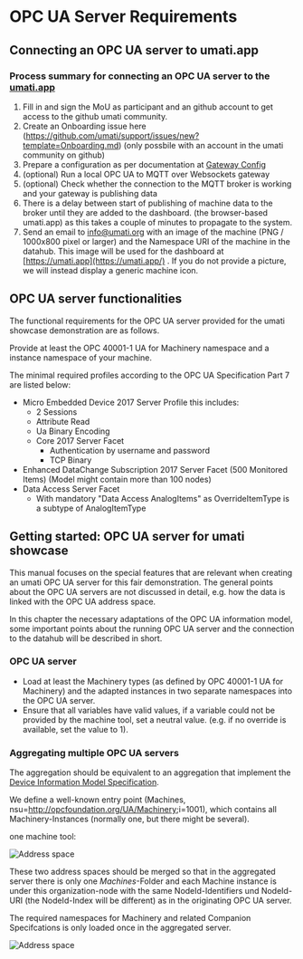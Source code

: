 # OPC UA Server Requirements

## Connecting an OPC UA server to umati.app

### Process summary for connecting an OPC UA server to the [umati.app](https://umati.app)

1. Fill in and sign the MoU as participant and an github account to get access to the github umati community.
2. Create an Onboarding issue here (https://github.com/umati/support/issues/new?template=Onboarding.md) (only possbile with an account in the umati community on github)
3. Prepare a configuration as per documentation at [Gateway Config](Gateway.md)
4. (optional) Run a local OPC UA to MQTT over Websockets gateway
5. (optional) Check whether the connection to the MQTT broker is working and your gateway is publishing data
6. There is a delay between start of publishing of machine data to the broker until they are added to the dashboard. (the browser-based umati.app) as this takes a couple of minutes to propagate to the system.
7. Send an email to [info@umati.org](mailto:info@umati.org) with an image of the machine (PNG / 1000x800 pixel or larger) and the Namespace URI of the machine in the datahub. This image will be used for the dashboard at [https://umati.app](https://umati.app/) . If you do not provide a picture, we will instead display a generic machine icon.

## OPC UA server functionalities

The functional requirements for the OPC UA server provided for the umati showcase demonstration are as follows.

Provide at least the OPC 40001-1 UA for Machinery namespace and a instance namespace of your machine.

The minimal required profiles according to the OPC UA Specification Part 7 are listed below:

- Micro Embedded Device 2017 Server Profile this includes:
  - 2 Sessions
  - Attribute Read
  - Ua Binary Encoding
  - Core 2017 Server Facet
    - Authentication by username and password
    - TCP Binary
- Enhanced DataChange Subscription 2017 Server Facet (500 Monitored Items) (Model might contain more than 100 nodes)
- Data Access Server Facet
  - With mandatory &quot;Data Access AnalogItems&quot; as OverrideItemType is a subtype of AnalogItemType

## Getting started: OPC UA server for umati showcase

This manual focuses on the special features that are relevant when creating an umati OPC UA server for this fair demonstration. The general points about the OPC UA servers are not discussed in detail, e.g. how the data is linked with the OPC UA address space.

In this chapter the necessary adaptations of the OPC UA information model, some important points about the running OPC UA server and the connection to the datahub will be described in short.

### OPC UA server

- Load at least the Machinery types (as defined by OPC 40001-1 UA for Machinery) and the adapted instances in two separate namespaces into the OPC UA server.
- Ensure that all variables have valid values, if a variable could not be provided by the machine tool, set a neutral value. (e.g. if no override is available, set the value to 1).

### Aggregating multiple OPC UA servers

The aggregation should be equivalent to an aggregation that implement the [Device Information Model Specification](https://reference.opcfoundation.org/v104/DI/v102/docs/5.9/).

We define a well-known entry point (Machines, nsu=<http://opcfoundation.org/UA/Machinery>;i=1001), which contains all Machinery-Instances (normally one, but there might be several).

one machine tool:

![Address space](img/Addressspace_sample.png "Addressspace sample")

These two address spaces should be merged so that in the aggregated server there is only one _Machines_-Folder and each Machine instance is under this organization-node with the same NodeId-Identifiers und NodeId-URI (the NodeId-Index will be different) as in the originating OPC UA server.

The required namespaces for Machinery and related Companion Specifcations is only loaded once in the aggregated server.

![Address space](img/Addressspace_aggregated.png "Adress space aggregated")
